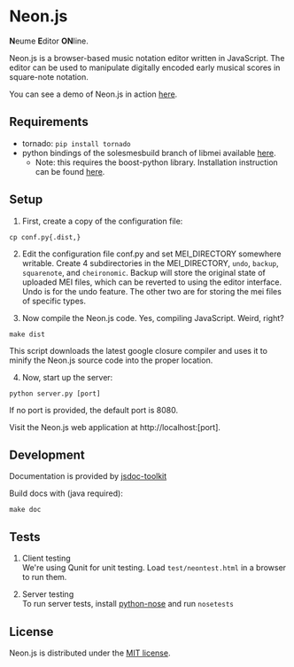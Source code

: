 Neon.js
=======

**N**eume **E**ditor **ON**line.

Neon.js is a browser-based music notation editor written in JavaScript. The editor can be used to manipulate digitally encoded early musical scores in square-note notation.

You can see a demo of Neon.js in action [here](http://neon.simssa.ca).

Requirements
------------

 * tornado: `pip install tornado`
 * python bindings of the solesmesbuild branch of libmei available [here](https://github.com/gburlet/libmei). 
    * Note: this requires the boost-python library. Installation instruction can be found [here](https://github.com/DDMAL/libmei/wiki).

Setup
-----

1. First, create a copy of the configuration file:  
```
cp conf.py{.dist,}
```

2. Edit the configuration file conf.py and set MEI_DIRECTORY somewhere writable. Create 4 subdirectories in the MEI_DIRECTORY, `undo`, `backup`, `squarenote`, and `cheironomic`. Backup will store the original state of uploaded MEI files, which can be reverted to using the editor interface. Undo is for the undo feature. The other two are for storing the mei files of specific types.

3. Now compile the Neon.js code. Yes, compiling JavaScript. Weird, right?
```
make dist
```
This script downloads the latest google closure compiler and uses it to minify the Neon.js source code into the proper location.

4. Now, start up the server:  
```
python server.py [port]
```  
If no port is provided, the default port is 8080.

Visit the Neon.js web application at http://localhost:[port].

Development
-----------

Documentation is provided by [jsdoc-toolkit](http://code.google.com/p/jsdoc-toolkit/)

Build docs with (java required):  
```
make doc
```

Tests
-----

1. Client testing  
We're using Qunit for unit testing. Load `test/neontest.html` in a browser to run them.

2. Server testing  
To run server tests, install [python-nose](https://github.com/nose-devs/nose) and run `nosetests`

License
-------

Neon.js is distributed under the [MIT license](http://en.wikipedia.org/wiki/MIT_License).
